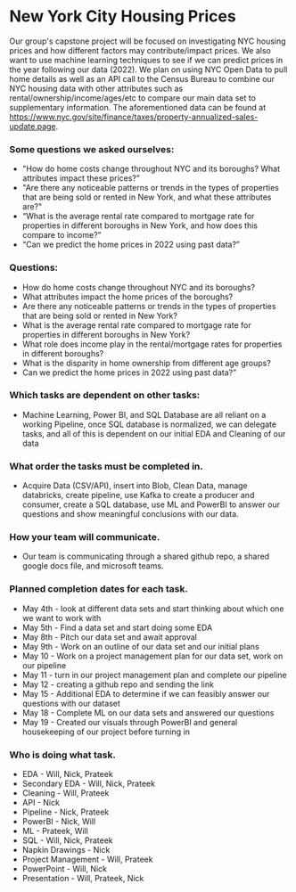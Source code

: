 # New York City Housing Prices
Our group's capstone project will be focused on investigating NYC housing prices and how different factors may contribute/impact prices. We also want to use machine learning techniques to see if we can predict prices in the year following our data (2022). We plan on using NYC Open Data to pull home details as well as an API call to the Census Bureau to combine our NYC housing data with other attributes such as rental/ownership/income/ages/etc to compare our main data set to supplementary information. The aforementioned data can be found at https://www.nyc.gov/site/finance/taxes/property-annualized-sales-update.page.

### Some questions we asked ourselves:
* "How do home costs change throughout NYC and its boroughs? What attributes impact these prices?”
* "Are there any noticeable patterns or trends in the types of properties that are being sold or rented in New York, and what these attributes are?"
* “What is the average rental rate compared to mortgage rate for properties in different boroughs in New York, and how does this compare to income?”
* “Can we predict the home prices in 2022 using past data?”

### Questions:
* How do home costs change throughout NYC and its boroughs? 
* What attributes impact the home prices of the boroughs?
* Are there any noticeable patterns or trends in the types of properties that are being sold or rented in New York? 
* What is the average rental rate compared to mortgage rate for properties in different boroughs in New York? 
* What role does income play in the rental/mortgage rates for properties in different boroughs?
* What is the disparity in home ownership from different age groups?
* Can we predict the home prices in 2022 using past data?”


### Which tasks are dependent on other tasks:
* Machine Learning, Power BI, and SQL Database are all reliant on a working Pipeline, once SQL database is normalized, we can delegate tasks, and all of this is dependent on our initial EDA and Cleaning of our data
### What order the tasks must be completed in.
* Acquire Data (CSV/API), insert into Blob, Clean Data, manage databricks, create pipeline, use Kafka to create a producer and consumer, create a SQL database, use ML and PowerBI to answer our questions and show meaningful conclusions with our data.
### How your team will communicate.
* Our team is communicating through a shared github repo, a shared google docs file, and microsoft teams. 
### Planned completion dates for each task.
* May 4th - look at different data sets and start thinking about which one we want to work with
* May 5th - Find a data set and start doing some EDA
* May 8th - Pitch our data set and await approval
* May 9th - Work on an outline of our data set and our initial plans
* May 10 - Work on a project management plan for our data set, work on our pipeline
* May 11 - turn in our project management plan and complete our pipeline
* May 12 - creating a github repo and sending the link
* May 15 - Additional EDA to determine if we can feasibly answer our questions with our dataset
* May 18 - Complete ML on our data sets and answered our questions
* May 19 - Created our visuals through PowerBI and general housekeeping of our project before turning in


### Who is doing what task.
* EDA - Will, Nick, Prateek
* Secondary EDA - Will, Nick, Prateek
* Cleaning - Will, Prateek
* API - Nick
* Pipeline - Nick, Prateek
* PowerBI - Nick, Will
* ML - Prateek, Will
* SQL - Will, Nick, Prateek
* Napkin Drawings - Nick
* Project Management - Will, Prateek
* PowerPoint - Will, Nick
* Presentation - Will, Prateek, Nick
